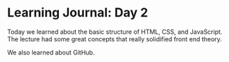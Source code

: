 # Learning Journal: Day 2

Today we learned about the basic structure of HTML, CSS, and JavaScript. The lecture had some great concepts that really solidified front end theory. 

We also learned about GitHub.
